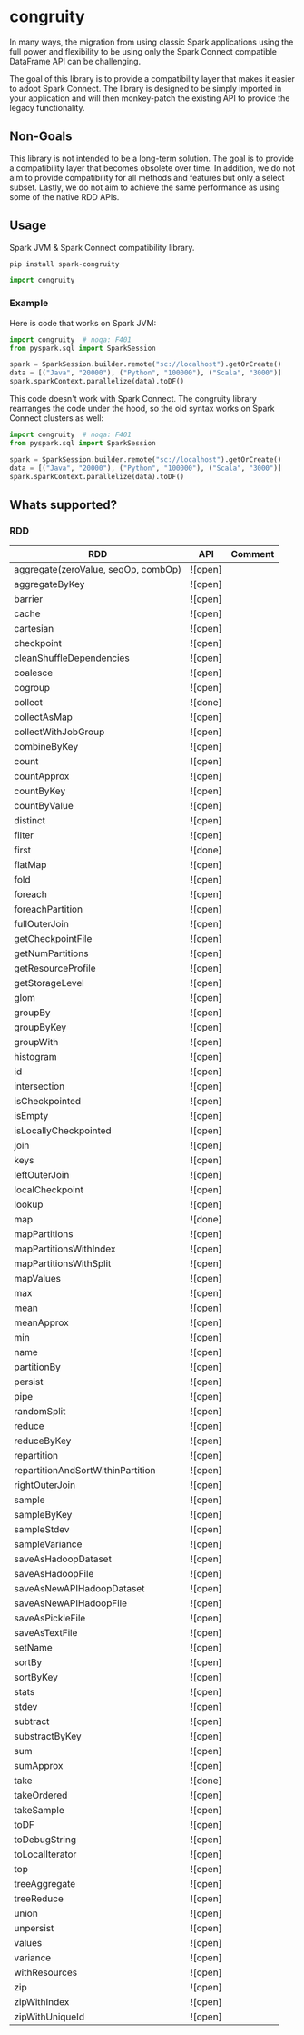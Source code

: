 # congruity

In many ways, the migration from using classic Spark applications using the full
power and flexibility to be using only the Spark Connect compatible DataFrame API
can be challenging.

The goal of this library is to provide a compatibility layer that makes it easier to
adopt Spark Connect. The library is designed to be simply imported in your application
and will then monkey-patch the existing API to provide the legacy functionality.

## Non-Goals

This library is not intended to be a long-term solution. The goal is to provide a
compatibility layer that becomes obsolete over time. In addition, we do not aim to
provide compatibility for all methods and features but only a select subset. Lastly,
we do not aim to achieve the same performance as using some of the native RDD APIs.

## Usage

Spark JVM & Spark Connect compatibility library.

```shell
pip install spark-congruity
```

```python
import congruity
```

### Example

Here is code that works on Spark JVM:

```python
import congruity  # noqa: F401
from pyspark.sql import SparkSession

spark = SparkSession.builder.remote("sc://localhost").getOrCreate()
data = [("Java", "20000"), ("Python", "100000"), ("Scala", "3000")]
spark.sparkContext.parallelize(data).toDF()
```

This code doesn't work with Spark Connect. The congruity library rearranges the code under the hood, so the old syntax
works on Spark Connect clusters as well:

```python
import congruity  # noqa: F401
from pyspark.sql import SparkSession

spark = SparkSession.builder.remote("sc://localhost").getOrCreate()
data = [("Java", "20000"), ("Python", "100000"), ("Scala", "3000")]
spark.sparkContext.parallelize(data).toDF()
```

## Whats supported?

### RDD

| RDD                                 | API     | Comment |
|-------------------------------------|---------|---------|
| aggregate(zeroValue, seqOp, combOp) | ![open] |         |
| aggregateByKey                      | ![open] |         |
| barrier                             | ![open] |         |
| cache                               | ![open] |         |
| cartesian                           | ![open] |         |
| checkpoint                          | ![open] |         |
| cleanShuffleDependencies            | ![open] |         |
| coalesce                            | ![open] |         |
| cogroup                             | ![open] |         |
| collect                             | ![done] |         |
| collectAsMap                        | ![open] |         |
| collectWithJobGroup                 | ![open] |         |
| combineByKey                        | ![open] |         |
| count                               | ![open] |         |
| countApprox                         | ![open] |         |
| countByKey                          | ![open] |         |
| countByValue                        | ![open] |         |
| distinct                            | ![open] |         |
| filter                              | ![open] |         |
| first                               | ![done] |         |
| flatMap                             | ![open] |         |
| fold                                | ![open] |         |
| foreach                             | ![open] |         |
| foreachPartition                    | ![open] |         |
| fullOuterJoin                       | ![open] |         |
| getCheckpointFile                   | ![open] |         |
| getNumPartitions                    | ![open] |         |
| getResourceProfile                  | ![open] |         |
| getStorageLevel                     | ![open] |         |
| glom                                | ![open] |         |
| groupBy                             | ![open] |         |
| groupByKey                          | ![open] |         |
| groupWith                           | ![open] |         |
| histogram                           | ![open] |         |
| id                                  | ![open] |         |
| intersection                        | ![open] |         |
| isCheckpointed                      | ![open] |         |
| isEmpty                             | ![open] |         |
| isLocallyCheckpointed               | ![open] |         |
| join                                | ![open] |         |
| keys                                | ![open] |         |
| leftOuterJoin                       | ![open] |         |
| localCheckpoint                     | ![open] |         |
| lookup                              | ![open] |         |
| map                                 | ![done] |         |
| mapPartitions                       | ![open] |         |
| mapPartitionsWithIndex              | ![open] |         |
| mapPartitionsWithSplit              | ![open] |         |
| mapValues                           | ![open] |         |
| max                                 | ![open] |         |
| mean                                | ![open] |         |
| meanApprox                          | ![open] |         |
| min                                 | ![open] |         |
| name                                | ![open] |         |
| partitionBy                         | ![open] |         |
| persist                             | ![open] |         |
| pipe                                | ![open] |         |
| randomSplit                         | ![open] |         |
| reduce                              | ![open] |         |
| reduceByKey                         | ![open] |         |
| repartition                         | ![open] |         |
| repartitionAndSortWithinPartition   | ![open] |         |
| rightOuterJoin                      | ![open] |         |
| sample                              | ![open] |         |
| sampleByKey                         | ![open] |         |
| sampleStdev                         | ![open] |         |
| sampleVariance                      | ![open] |         |
| saveAsHadoopDataset                 | ![open] |         |
| saveAsHadoopFile                    | ![open] |         |
| saveAsNewAPIHadoopDataset           | ![open] |         |
| saveAsNewAPIHadoopFile              | ![open] |         |
| saveAsPickleFile                    | ![open] |         |
| saveAsTextFile                      | ![open] |         |
| setName                             | ![open] |         |
| sortBy                              | ![open] |         |
| sortByKey                           | ![open] |         |
| stats                               | ![open] |         |
| stdev                               | ![open] |         |
| subtract                            | ![open] |         |
| substractByKey                      | ![open] |         |
| sum                                 | ![open] |         |
| sumApprox                           | ![open] |         |
| take                                | ![done] |         |
| takeOrdered                         | ![open] |         |
| takeSample                          | ![open] |         |
| toDF                                | ![open] |         |
| toDebugString                       | ![open] |         |
| toLocalIterator                     | ![open] |         |
| top                                 | ![open] |         |
| treeAggregate                       | ![open] |         |
| treeReduce                          | ![open] |         |
| union                               | ![open] |         |
| unpersist                           | ![open] |         |
| values                              | ![open] |         |
| variance                            | ![open] |         |
| withResources                       | ![open] |         |
| zip                                 | ![open] |         |
| zipWithIndex                        | ![open] |         |
| zipWithUniqueId                     | ![open] |         |



